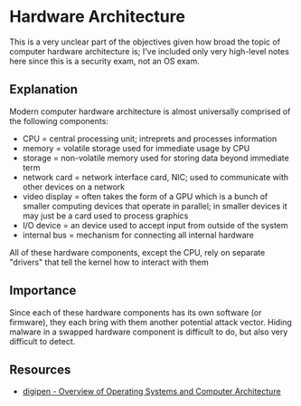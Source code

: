 # Hardware Architecture

This is a very unclear part of the objectives given how broad the topic of computer hardware architecture is; I've included only very high-level notes here since this is a security exam, not an OS exam.

## Explanation

Modern computer hardware architecture is almost universally comprised of the following components:

- CPU = central processing unit; intreprets and processes information
- memory = volatile storage used for immediate usage by CPU
- storage = non-volatile memory used for storing data beyond immediate term
- network card = network interface card, NIC; used to communicate with other devices on a network
- video display = often takes the form of a GPU which is a bunch of smaller computing devices that operate in parallel; in smaller devices it may just be a card used to process graphics
- I/O device = an device used to accept input from outside of the system
- internal bus = mechanism for connecting all internal hardware

All of these hardware components, except the CPU, rely on separate "drivers" that tell the kernel how to interact with them

## Importance

Since each of these hardware components has its own software (or firmware), they each bring with them another potential attack vector.  Hiding malware in a swapped hardware component is difficult to do, but also very difficult to detect.

## Resources

- [digipen - Overview of Operating Systems and Computer Architecture](https://azrael.digipen.edu/~mmead/www/Courses/CS180/OSOverview.html)
